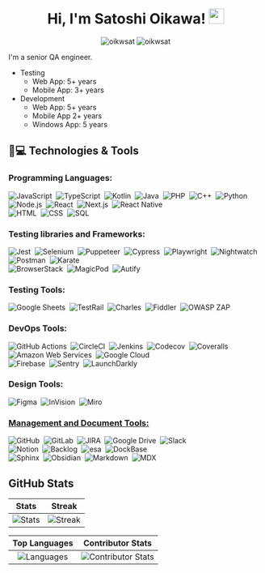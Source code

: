 <h1 align="center">
	Hi, I'm Satoshi Oikawa!
	<a href="https://github.com/oikwsat" target="_self">
		<img src="https://media.giphy.com/media/hvRJCLFzcasrR4ia7z/giphy.gif" width="30">
	</a>
</h1>
<div align="center">
	<img src="https://komarev.com/ghpvc/?username=oikwsat&label=Profile%20views&color=0e75b6&style=flat" alt="oikwsat">
	<img src="https://img.shields.io/github/followers/oikwsat?label=Followers" alt="oikwsat">
</div>

I'm a senior QA engineer.

- Testing
  - Web App: 5+ years
  - Mobile App: 3+ years
- Development
  - Web App: 5+ years
  - Mobile App 2+ years
  - Windows App: 5 years

<!--
**oikwsat/oikwsat** is a ✨ _special_ ✨ repository because its `README.md` (this file) appears on your GitHub profile.

Here are some ideas to get you started:

- 🔭 I’m currently working on ...
- 🌱 I’m currently learning ...
- 👯 I’m looking to collaborate on ...
- 🤔 I’m looking for help with ...
- 💬 Ask me about ...
- 📫 How to reach me: ...
- 😄 Pronouns: ...
- ⚡ Fun fact: ...
-->

## 🚀💻 Technologies & Tools

### Programming Languages:

![JavaScript](https://img.shields.io/badge/-JavaScript-05122A?style=flat&logo=javascript)&nbsp;
![TypeScript](https://img.shields.io/badge/-TypeScript-05122A?style=flat&logo=Typescript)&nbsp;
![Kotlin](https://img.shields.io/badge/-Kotlin-05122A?style=flat&logo=kotlin)&nbsp;
![Java](https://img.shields.io/badge/-Java-05122A?style=flat&logo=Java&logoColor=FFA518)&nbsp;
![PHP](https://img.shields.io/badge/-PHP-05122A?style=flat&logo=PHP)&nbsp;
![C++](https://img.shields.io/badge/-C++-05122A?style=flat&logo=C%2B%2B)&nbsp;
![Python](https://img.shields.io/badge/-Python-05122A?style=flat&logo=python)&nbsp;
<br/>
![Node.js](https://img.shields.io/badge/-Node.js-05122A?style=flat&logo=node.js)&nbsp;
![React](https://img.shields.io/badge/-React-05122A?style=flat&logo=react)&nbsp;
![Next.js](https://img.shields.io/badge/-Next.js-05122A?style=flat&logo=Next.js)&nbsp;
![React Native](https://img.shields.io/badge/-React%20Native-05122A?style=flat&logo=reactnative)&nbsp;
<br/>
![HTML](https://img.shields.io/badge/-HTML-05122A?style=flat&logo=HTML5)&nbsp;
![CSS](https://img.shields.io/badge/-CSS-05122A?style=flat&logo=CSS3&logoColor=1572B6)&nbsp;
![SQL](https://img.shields.io/badge/-SQL-05122A?style=flat&logo=SQL)&nbsp;

### Testing libraries and Frameworks:

![Jest](https://img.shields.io/badge/-Jest-05122A?style=flat&logo=Jest)&nbsp;
![Selenium](https://img.shields.io/badge/-Selenium-05122A?style=flat&logo=Selenium)&nbsp;
![Puppeteer](https://img.shields.io/badge/-Puppeteer-05122A?style=flat&logo=Puppeteer)&nbsp;
![Cypress](https://img.shields.io/badge/-Cypress-05122A?style=flat&logo=Cypress)&nbsp;
![Playwright](https://img.shields.io/badge/-Playwright-05122A?style=flat&logo=Playwright)&nbsp;
![Nightwatch](https://img.shields.io/badge/-Nightwatch-05122A?style=flat&logo=Nightwatch)&nbsp;
![Postman](https://img.shields.io/badge/-Postman-05122A?style=flat&logo=postman)&nbsp;
![Karate](https://img.shields.io/badge/-Karate-05122A?style=flat&logo=karate)&nbsp;
<br/>
![BrowserStack](https://img.shields.io/badge/-BrowserStack-05122A?style=flat&logo=browserstack)&nbsp;
![MagicPod](https://img.shields.io/badge/-MagicPod-05122A?style=flat&logo=magicpod)&nbsp;
![Autify](https://img.shields.io/badge/-Autify-05122A?style=flat&logo=autify)&nbsp;

### Testing Tools:

![Google Sheets](https://img.shields.io/badge/-Google%20Sheets-05122A?style=flat&logo=googlesheets)&nbsp;
![TestRail](https://img.shields.io/badge/-TestRail-05122A?style=flat&logo=testrail)&nbsp;
![Charles](https://img.shields.io/badge/-Charles-05122A?style=flat&logo=charles)&nbsp;
![Fiddler](https://img.shields.io/badge/-Fiddler-05122A?style=flat&logo=fiddler)&nbsp;
![OWASP ZAP](https://img.shields.io/badge/-OWASP%20ZAP-05122A?style=flat&logo=owaspzap)&nbsp;

### DevOps Tools:

![GitHub Actions](https://img.shields.io/badge/-GitHub%20Actions-05122A?style=flat&logo=githubactions)&nbsp;
![CircleCI](https://img.shields.io/badge/-CircleCI-05122A?style=flat&logo=CircleCI)&nbsp;
![Jenkins](https://img.shields.io/badge/-Jenkins-05122A?style=flat&logo=Jenkins)&nbsp;
![Codecov](https://img.shields.io/badge/-Codecov-05122A?style=flat&logo=Codecov)&nbsp;
![Coveralls](https://img.shields.io/badge/-Coveralls-05122A?style=flat&logo=Coveralls)&nbsp;
<br/>
![Amazon Web Services](https://img.shields.io/badge/-Amazon%20Web%20Services-05122A?style=flat&logo=amazonwebservices)&nbsp;
![Google Cloud](https://img.shields.io/badge/-Google%20Cloud-05122A?style=flat&logo=googlecloud)&nbsp;
<br/>
![Firebase](https://img.shields.io/badge/-Firebase-05122A?style=flat&logo=Firebase)&nbsp;
![Sentry](https://img.shields.io/badge/-Sentry-05122A?style=flat&logo=Sentry)&nbsp;
![LaunchDarkly](https://img.shields.io/badge/-LaunchDarkly-05122A?style=flat&logo=LaunchDarkly)&nbsp;

### Design Tools:

![Figma](https://img.shields.io/badge/-Figma-05122A?style=flat&logo=Figma)&nbsp;
![InVision](https://img.shields.io/badge/-InVision-05122A?style=flat&logo=InVision)&nbsp;
![Miro](https://img.shields.io/badge/-Miro-05122A?style=flat&logo=Miro)&nbsp;

### <u> Management and Document Tools: </u>

![GitHub](https://img.shields.io/badge/-GitHub-05122A?style=flat&logo=github)&nbsp;
![GitLab](https://img.shields.io/badge/-GitLab-05122A?style=flat&logo=gitlab)&nbsp;
![JIRA](https://img.shields.io/badge/-JIRA-05122A?style=flat&logo=jira)&nbsp;
![Google Drive](https://img.shields.io/badge/-Google%20Drive-05122A?style=flat&logo=googledrive)&nbsp;
![Slack](https://img.shields.io/badge/-Slack-05122A?style=flat&logo=Slack)&nbsp;
<br/>
![Notion](https://img.shields.io/badge/-Notion-05122A?style=flat&logo=Notion)&nbsp;
![Backlog](https://img.shields.io/badge/-Backlog-05122A?style=flat&logo=Backlog)&nbsp;
![esa](https://img.shields.io/badge/-esa-05122A?style=flat&logo=esa)&nbsp;
![DockBase](https://img.shields.io/badge/-DockBase-05122A?style=flat&logo=DockBase)&nbsp;
<br/>
![Sphinx](https://img.shields.io/badge/-Sphinx-05122A?style=flat&logo=Sphinx)&nbsp;
![Obsidian](https://img.shields.io/badge/-Obsidian-05122A?style=flat&logo=Obsidian)&nbsp;
![Markdown](https://img.shields.io/badge/-Markdown-05122A?style=flat&logo=markdown)&nbsp;
![MDX](https://img.shields.io/badge/-MDX-05122A?style=flat&logo=MDX)&nbsp;

## GitHub Stats

|                                                       Stats                                                                       |                                                Streak                                                |
|:---------------------------------------------------------------------------------------------------------------------------------:|:----------------------------------------------------------------------------------------------------:|
| ![Stats](https://github-readme-stats-oikwsat.vercel.app/api?username=oikwsat&count_private=true&show_icons=true&theme=algolia)    | ![Streak](https://github-readme-streak-stats.herokuapp.com/?user=oikwsat&theme=algolia)              | 

|                                                    Top Languages                                                                  |                                           Contributor Stats                                          |
|:---------------------------------------------------------------------------------------------------------------------------------:|:----------------------------------------------------------------------------------------------------:|
| ![Languages](https://github-readme-stats-oikwsat.vercel.app/api/top-langs/?username=oikwsat&hide=html,asp,css,mdx&theme=algolia)  | ![Contributor Stats](https://github-contributor-stats.vercel.app/api?username=oikwsat&theme=algolia) |
